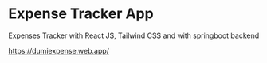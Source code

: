 # Expense Tracker App

Expenses Tracker with React JS, Tailwind CSS and with springboot backend

https://dumiexpense.web.app/
